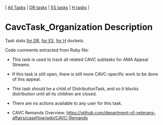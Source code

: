 | [All Tasks](../alltasks.md) | [DR tasks](../docs-DR/tasklist.md) | [ES tasks](../docs-ES/tasklist.md) | [H tasks](../docs-H/tasklist.md) |
# CavcTask_Organization Description

Task stats [for DR](../docs-DR/CavcTask_Organization.md), [for ES](../docs-ES/CavcTask_Organization.md), [for H](../docs-H/CavcTask_Organization.md) dockets.


<!-- class_comments:begin -->
<!-- Do not modify within this block; modify associated rb file instead and run comments_to_descriptions.py. -->
Code comments extracted from Ruby file:
* This task is used to track all related CAVC subtasks for AMA Appeal Streams.
* If this task is still open, there is still more CAVC-specific work to be done of this appeal.
* This task should be a child of DistributionTask, and so it blocks distribution until all its children are closed.
* There are no actions available to any user for this task.
  
* CAVC Remands Overview: https://github.com/department-of-veterans-affairs/caseflow/wiki/CAVC-Remands
<!-- class_comments:end -->
